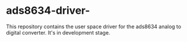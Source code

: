 # ads8634-driver-
This repository contains the user space driver for the ads8634 analog to digital converter. It's in development stage. 
